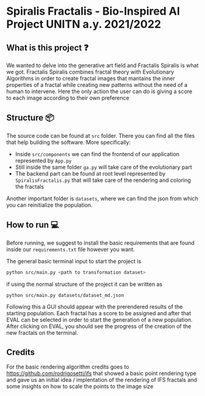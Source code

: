# Spiralis Fractalis - Bio-Inspired AI Project UNITN a.y. 2021/2022

## What is this project :question:

We wanted to delve into the generative art field and Fractalis Spiralis is what we got. Fractalis Spiralis combines fractal theory with Evolutionary Algorithms in order to create fractal images that mantains the inner properties of a fractal while creating new patterns without the need of a human to intervene.
Here the only action the user can do is giving a score to each image according to their own preference

## Structure :package:

The source code can be found at `src` folder. There you can find all the files that help building the software.
More specifically:

- Inside `src/components` we can find the frontend of our application represented by `App.py`
- Still inside the same folder `ga.py` will take care of the evolutionary part
- The backend part can be found at root level represented by `SpiralisFractalis.py` that will take care of the rendering and coloring the fractals

Another important folder is `datasets`, where we can find the json from which you can reinitialize the population.

## How to run :computer:
Before running, we suggest to install the basic requirements that are found inside our `requirements.txt` file however you want.

The general basic terminal input to start the project is

``` bash
python src/main.py <path to transformation dataset>
```

if using the normal structure of the project it can be written as

``` bash
python src/main.py datasets/dataset_md.json
```

Following this a GUI should appear with the prerendered results of the starting population. Each fractal has a score to be assigned and after that EVAL can be selected in order to start the generation of a new population. After clicking on EVAL, you should see the progress of the creation of the new fractals on the terminal.

## Credits

For the basic rendering algorithm credits goes to https://github.com/rodrigosetti/ifs that showed a basic point rendering type and gave us an initial idea / implentation of the rendering of IFS fractals and some insights on how to scale the points to the image size
